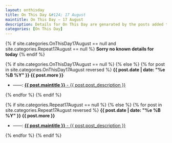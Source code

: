 ```yaml
---
layout: onthisday
title: On This Day &#124; 17 August
maintitle: On This Day — 17 August
description: Details for On This Day are genarated by the posts added to the website so the content is subject to changes/updates over time.
categories: [On This Day]
---
```


{% if site.categories.OnThisDay17August == null and site.categories.Repeat17August == null %}
<strong>Sorry no known details for today</strong>
{% endif %}

{% if site.categories.OnThisDay17August == null %}
{% else %}
{% for post in site.categories.OnThisDay17August reversed %}
<strong>{{ post.date | date: "%e %B %Y" }} {{ post.more }}</strong>
<ul>
<li> ——: <a href="{{ post.url }}"><strong>{{ post.maintitle }}</strong> - {{ post.post_description }}</a></li>
</ul>
{% endfor %}
{% endif %}

{% if site.categories.Repeat17August == null %}
{% else %}
{% for post in site.categories.Repeat17August reversed %}
<strong>{{ post.date | date: "%e %B %Y" }} {{ post.more }}</strong>
<ul>
<li> ——: <a href="{{ post.url }}"><strong>{{ post.maintitle }}</strong> - {{ post.post_description }}</a></li>
</ul>
{% endfor %}
{% endif %}
